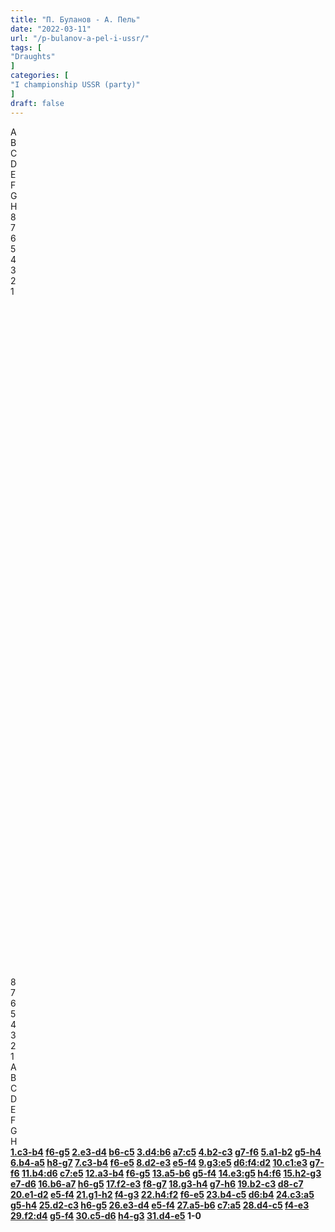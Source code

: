 ```yaml
---
title: "П. Буланов - А. Пель"
date: "2022-03-11"
url: "/p-bulanov-a-pel-i-ussr/"
tags: [
"Draughts"
]
categories: [
"I championship USSR (party)"
]
draft: false
---
```


<!--more-->

<link rel="stylesheet" href="https://use.fontawesome.com/releases/v5.5.0/css/all.css"
          integrity="sha384-B4dIYHKNBt8Bc12p+WXckhzcICo0wtJAoU8YZTY5qE0Id1GSseTk6S+L3BlXeVIU" crossorigin="anonymous">
<div class="flex_div">
    <div>
        <div id="main">
            <div id="header">
                <div></div>
                <div>A</div>
                <div>B</div>
                <div>C</div>
                <div>D</div>
                <div>E</div>
                <div>F</div>
                <div>G</div>
                <div>H</div>
                <div></div>
            </div>
            <div id="content">
                <div id="left">
                    <div>8</div>
                    <div>7</div>
                    <div>6</div>
                    <div>5</div>
                    <div>4</div>
                    <div>3</div>
                    <div>2</div>
                    <div>1</div>
                </div>
                <div id="board">
                    <div>&nbsp;</div>
                    <div>&nbsp;</div>
                    <div>&nbsp;</div>
                    <div>&nbsp;</div>
                    <div>&nbsp;</div>
                    <div>&nbsp;</div>
                    <div>&nbsp;</div>
                    <div>&nbsp;</div>
                    <div>&nbsp;</div>
                    <div>&nbsp;</div>
                    <div>&nbsp;</div>
                    <div>&nbsp;</div>
                    <div>&nbsp;</div>
                    <div>&nbsp;</div>
                    <div>&nbsp;</div>
                    <div>&nbsp;</div>
                    <div>&nbsp;</div>
                    <div>&nbsp;</div>
                    <div>&nbsp;</div>
                    <div>&nbsp;</div>
                    <div>&nbsp;</div>
                    <div>&nbsp;</div>
                    <div>&nbsp;</div>
                    <div>&nbsp;</div>
                    <div>&nbsp;</div>
                    <div>&nbsp;</div>
                    <div>&nbsp;</div>
                    <div>&nbsp;</div>
                    <div>&nbsp;</div>
                    <div>&nbsp;</div>
                    <div>&nbsp;</div>
                    <div>&nbsp;</div>
                    <div>&nbsp;</div>
                    <div>&nbsp;</div>
                    <div>&nbsp;</div>
                    <div>&nbsp;</div>
                    <div>&nbsp;</div>
                    <div>&nbsp;</div>
                    <div>&nbsp;</div>
                    <div>&nbsp;</div>
                    <div>&nbsp;</div>
                    <div>&nbsp;</div>
                    <div>&nbsp;</div>
                    <div>&nbsp;</div>
                    <div>&nbsp;</div>
                    <div>&nbsp;</div>
                    <div>&nbsp;</div>
                    <div>&nbsp;</div>
                    <div>&nbsp;</div>
                    <div>&nbsp;</div>
                    <div>&nbsp;</div>
                    <div>&nbsp;</div>
                    <div>&nbsp;</div>
                    <div>&nbsp;</div>
                    <div>&nbsp;</div>
                    <div>&nbsp;</div>
                    <div>&nbsp;</div>
                    <div>&nbsp;</div>
                    <div>&nbsp;</div>
                    <div>&nbsp;</div>
                    <div>&nbsp;</div>
                    <div>&nbsp;</div>
                    <div>&nbsp;</div>
                    <div>&nbsp;</div>
                </div>
                <div id="right">
                    <div>8</div>
                    <div>7</div>
                    <div>6</div>
                    <div>5</div>
                    <div>4</div>
                    <div>3</div>
                    <div>2</div>
                    <div>1</div>
                </div>
            </div>
            <div id="footer">
                <div></div>
                <div>A</div>
                <div>B</div>
                <div>C</div>
                <div>D</div>
                <div>E</div>
                <div>F</div>
                <div>G</div>
                <div>H</div>
                <div></div>
            </div>
        </div>
        <div class="buttons">
            <i class="fas fa-step-backward" onclick="toStart()"></i>
            <i class="fas fa-chevron-circle-left" onclick="prev()"></i>
            <i class="fas fa-chevron-circle-right" onclick="next()"></i>
            <i class="fas fa-step-forward" onclick="toEnd()"></i>
        </div>
    </div>
    <div id="partyText">
        <strong>
            <a href="javascript:moveTo(1)">1.c3-b4</a> <a href="javascript:moveTo(2)">f6-g5</a> 
<a href="javascript:moveTo(3)">2.e3-d4</a> <a href="javascript:moveTo(4)">b6-c5</a> 
<a href="javascript:moveTo(5)">3.d4:b6</a> <a href="javascript:moveTo(6)">a7:c5</a> 
<a href="javascript:moveTo(7)">4.b2-c3</a> <a href="javascript:moveTo(8)">g7-f6</a> 
<a href="javascript:moveTo(9)">5.a1-b2</a> <a href="javascript:moveTo(10)">g5-h4</a> 
<a href="javascript:moveTo(11)">6.b4-a5</a> <a href="javascript:moveTo(12)">h8-g7</a> 
<a href="javascript:moveTo(13)">7.c3-b4</a> <a href="javascript:moveTo(14)">f6-e5</a> 
<a href="javascript:moveTo(15)">8.d2-e3</a> <a href="javascript:moveTo(16)">e5-f4</a> 
<a href="javascript:moveTo(17)">9.g3:e5</a> <a href="javascript:moveTo(18)">d6:f4:d2</a> 
<a href="javascript:moveTo(19)">10.c1:e3</a> <a href="javascript:moveTo(20)">g7-f6</a> 
<a href="javascript:moveTo(21)">11.b4:d6</a> <a href="javascript:moveTo(22)">c7:e5</a> 
<a href="javascript:moveTo(23)">12.a3-b4</a> <a href="javascript:moveTo(24)">f6-g5</a> 
<a href="javascript:moveTo(25)">13.a5-b6</a> <a href="javascript:moveTo(26)">g5-f4</a> 
<a href="javascript:moveTo(27)">14.e3:g5</a> <a href="javascript:moveTo(28)">h4:f6</a> 
<a href="javascript:moveTo(29)">15.h2-g3</a> <a href="javascript:moveTo(30)">e7-d6</a> 
<a href="javascript:moveTo(31)">16.b6-a7</a> <a href="javascript:moveTo(32)">h6-g5</a> 
<a href="javascript:moveTo(33)">17.f2-e3</a> <a href="javascript:moveTo(34)">f8-g7</a> 
<a href="javascript:moveTo(35)">18.g3-h4</a> <a href="javascript:moveTo(36)">g7-h6</a> 
<a href="javascript:moveTo(37)">19.b2-c3</a> <a href="javascript:moveTo(38)">d8-c7</a> 
<a href="javascript:moveTo(39)">20.e1-d2</a> <a href="javascript:moveTo(40)">e5-f4</a> 
<a href="javascript:moveTo(41)">21.g1-h2</a> <a href="javascript:moveTo(42)">f4-g3</a> 
<a href="javascript:moveTo(43)">22.h4:f2</a> <a href="javascript:moveTo(44)">f6-e5</a> 
<a href="javascript:moveTo(45)">23.b4-c5</a> <a href="javascript:moveTo(46)">d6:b4</a> 
<a href="javascript:moveTo(47)">24.c3:a5</a> <a href="javascript:moveTo(48)">g5-h4</a> 
<a href="javascript:moveTo(49)">25.d2-c3</a> <a href="javascript:moveTo(50)">h6-g5</a> 
<a href="javascript:moveTo(51)">26.e3-d4</a> <a href="javascript:moveTo(52)">e5-f4</a> 
<a href="javascript:moveTo(53)">27.a5-b6</a> <a href="javascript:moveTo(54)">c7:a5</a> 
<a href="javascript:moveTo(55)">28.d4-c5</a> <a href="javascript:moveTo(56)">f4-e3</a> 
<a href="javascript:moveTo(57)">29.f2:d4</a> <a href="javascript:moveTo(58)">g5-f4</a> 
<a href="javascript:moveTo(59)">30.c5-d6</a> <a href="javascript:moveTo(60)">h4-g3</a> 
<a href="javascript:moveTo(61)">31.d4-e5</a> 1-0
        </strong>
    </div>
</div>
<script type="text/javascript" src="/js/party.js"></script>
